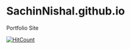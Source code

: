 # SachinNishal.github.io
Portfolio Site

[![HitCount](http://hits.dwyl.com/SachinNishal/SachinNishalgithubio.svg)](http://hits.dwyl.com/SachinNishal/SachinNishalgithubio)

